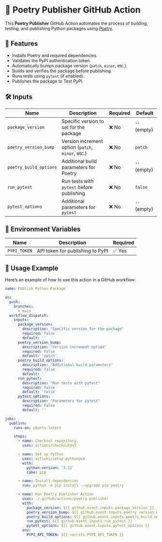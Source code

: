 # 🚀 Poetry Publisher GitHub Action

This **Poetry Publisher** GitHub Action automates the process of building, testing, and publishing Python packages using [Poetry](https://python-poetry.org/).

## 📌 Features

- Installs Poetry and required dependencies.
- Validates the PyPI authentication token.
- Automatically bumps package version (`patch`, `minor`, etc.).
- Builds and verifies the package before publishing.
- Runs tests using `pytest` (if enabled).
- Publishes the package to Test PyPI.

## 🛠️ Inputs

| Name                  | Description                                      | Required | Default |
|-----------------------|--------------------------------------------------|----------|---------|
| `package_version`     | Specific version to set for the package         | ❌ No    | `''` (empty) |
| `poetry_version_bump` | Version increment option (`patch`, `minor`, etc.) | ❌ No    | `patch` |
| `poetry_build_options` | Additional build parameters for Poetry         | ❌ No    | `''` (empty) |
| `run_pytest`         | Run tests with `pytest` before publishing        | ❌ No    | `false` |
| `pytest_options`     | Additional parameters for `pytest`               | ❌ No    | `''` (empty) |

## 🔑 Environment Variables

| Name         | Description                        | Required |
|-------------|------------------------------------|----------|
| `PYPI_TOKEN` | API token for publishing to PyPI | ✅ Yes |

## 🚀 Usage Example

Here’s an example of how to use this action in a GitHub workflow:

```yaml
name: Publish Python Package

on:
  push:
    branches:
      - main
  workflow_dispatch:
    inputs:
      package_version:
        description: "Specific version for the package"
        required: false
        default: ''
      poetry_version_bump:
        description: "Version increment option"
        required: false
        default: 'patch'
      poetry_build_options:
        description: "Additional build parameters"
        required: false
        default: ''
      run_pytest:
        description: "Run tests with pytest"
        required: false
        default: 'false'
      pytest_options:
        description: "Parameters for pytest"
        required: false
        default: ''

jobs:
  publish:
    runs-on: ubuntu-latest

    steps:
      - name: Checkout repository
        uses: actions/checkout@v3

      - name: Set up Python
        uses: actions/setup-python@v4
        with:
          python-version: '3.11'
          cahe: pip

      - name: Install dependencies
        run: python -m pip install --upgrade pip poetry

      - name: Run Poetry Publisher Action
        uses: ./.github/actions/poetry-publisher
        with:
          package_version: ${{ github.event.inputs.package_version }}
          poetry_version_bump: ${{ github.event.inputs.poetry_version_bump }}
          poetry_build_options: ${{ github.event.inputs.poetry_build_options }}
          run_pytest: ${{ github.event.inputs.run_pytest }}
          pytest_options: ${{ github.event.inputs.pytest_options }}
        env:
          PYPI_API_TOKEN: ${{ secrets.PYPI_API_TOKEN }}
